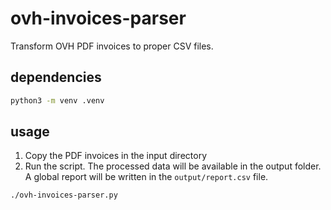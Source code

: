 # ovh-invoices-parser

Transform OVH PDF invoices to proper CSV files.

## dependencies

```bash
python3 -m venv .venv
```

## usage

1. Copy the PDF invoices in the input directory
2. Run the script. The processed data will be available in the output folder. A global report will be written in the `output/report.csv` file.

```
./ovh-invoices-parser.py
```
